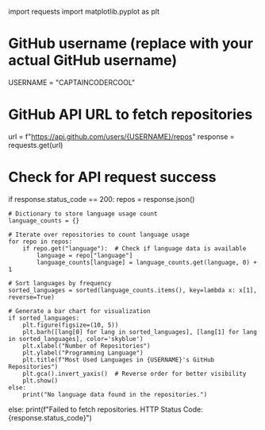 import requests
import matplotlib.pyplot as plt

# GitHub username (replace with your actual GitHub username)
USERNAME = "CAPTAINCODERCOOL"

# GitHub API URL to fetch repositories
url = f"https://api.github.com/users/{USERNAME}/repos"
response = requests.get(url)

# Check for API request success
if response.status_code == 200:
    repos = response.json()
    
    # Dictionary to store language usage count
    language_counts = {}

    # Iterate over repositories to count language usage
    for repo in repos:
        if repo.get("language"):  # Check if language data is available
            language = repo["language"]
            language_counts[language] = language_counts.get(language, 0) + 1

    # Sort languages by frequency
    sorted_languages = sorted(language_counts.items(), key=lambda x: x[1], reverse=True)

    # Generate a bar chart for visualization
    if sorted_languages:
        plt.figure(figsize=(10, 5))
        plt.barh([lang[0] for lang in sorted_languages], [lang[1] for lang in sorted_languages], color='skyblue')
        plt.xlabel("Number of Repositories")
        plt.ylabel("Programming Language")
        plt.title(f"Most Used Languages in {USERNAME}'s GitHub Repositories")
        plt.gca().invert_yaxis()  # Reverse order for better visibility
        plt.show()
    else:
        print("No language data found in the repositories.")
else:
    print(f"Failed to fetch repositories. HTTP Status Code: {response.status_code}")

